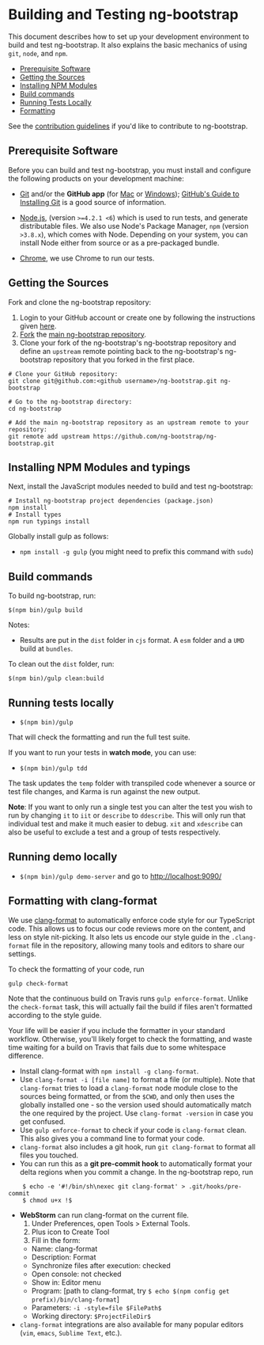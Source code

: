 # Building and Testing ng-bootstrap

This document describes how to set up your development environment to build and test ng-bootstrap.
It also explains the basic mechanics of using `git`, `node`, and `npm`.

* [Prerequisite Software](#prerequisite-software)
* [Getting the Sources](#getting-the-sources)
* [Installing NPM Modules](#installing-npm-modules)
* [Build commands](#build-commands)
* [Running Tests Locally](#running-tests-locally)
* [Formatting](#clang-format)

See the [contribution guidelines](https://github.com/ng-bootstrap/ng-bootstrap/blob/master/CONTRIBUTING.md)
if you'd like to contribute to ng-bootstrap.

## Prerequisite Software

Before you can build and test ng-bootstrap, you must install and configure the
following products on your development machine:

* [Git](http://git-scm.com) and/or the **GitHub app** (for [Mac](http://mac.github.com) or
  [Windows](http://windows.github.com)); [GitHub's Guide to Installing
  Git](https://help.github.com/articles/set-up-git) is a good source of information.

* [Node.js](http://nodejs.org), (version `>=4.2.1 <6`) which is used to run tests, and generate distributable files. We also use Node's Package Manager, `npm` 
  (version `>3.8.x`), which comes with Node. Depending on your system, you can install Node either from 
  source or as a pre-packaged bundle.

* [Chrome](https://www.google.es/chrome/browser/desktop/index.html), we use Chrome to run our tests.

## Getting the Sources

Fork and clone the ng-bootstrap repository:

1. Login to your GitHub account or create one by following the instructions given
   [here](https://github.com/signup/free).
2. [Fork](http://help.github.com/forking) the [main ng-bootstrap
   repository](https://github.com/ng-bootstrap/ng-bootstrap).
3. Clone your fork of the ng-bootstrap's ng-bootstrap repository and define an `upstream` remote pointing back to
   the ng-bootstrap's ng-bootstrap repository that you forked in the first place.

```shell
# Clone your GitHub repository:
git clone git@github.com:<github username>/ng-bootstrap.git ng-bootstrap

# Go to the ng-bootstrap directory:
cd ng-bootstrap

# Add the main ng-bootstrap repository as an upstream remote to your repository:
git remote add upstream https://github.com/ng-bootstrap/ng-bootstrap.git
```

## Installing NPM Modules and typings

Next, install the JavaScript modules needed to build and test ng-bootstrap:

```shell
# Install ng-bootstrap project dependencies (package.json)
npm install
# Install types
npm run typings install
```

Globally install gulp as follows:

* `npm install -g gulp` (you might need to prefix this command with `sudo`)

## Build commands

To build ng-bootstrap, run:

```shell
$(npm bin)/gulp build
```

Notes:
* Results are put in the `dist` folder in `cjs` format. A `esm` folder and a `UMD` build at `bundles`.

To clean out the `dist` folder, run:

```shell
$(npm bin)/gulp clean:build
```

## Running tests locally

* `$(npm bin)/gulp`

That will check the formatting and run the full test suite.

If you want to run your tests in **watch mode**, you can use:

* `$(npm bin)/gulp tdd`

The task updates the `temp` folder with transpiled code whenever a source or test file changes, and
Karma is run against the new output.

**Note**: If you want to only run a single test you can alter the test you wish to run by changing
`it` to `iit` or `describe` to `ddescribe`. This will only run that individual test and make it
much easier to debug. `xit` and `xdescribe` can also be useful to exclude a test and a group of
tests respectively.

## Running demo locally

* `$(npm bin)/gulp demo-server` and go to [http://localhost:9090/](http://localhost:9090/)

## Formatting with <a name="clang-format">clang-format</a>

We use [clang-format](http://clang.llvm.org/docs/ClangFormat.html) to automatically enforce code
style for our TypeScript code. This allows us to focus our code reviews more on the content, and
less on style nit-picking. It also lets us encode our style guide in the `.clang-format` file in the
repository, allowing many tools and editors to share our settings.

To check the formatting of your code, run

    gulp check-format

Note that the continuous build on Travis runs `gulp enforce-format`. Unlike the `check-format` task,
this will actually fail the build if files aren't formatted according to the style guide.

Your life will be easier if you include the formatter in your standard workflow. Otherwise, you'll
likely forget to check the formatting, and waste time waiting for a build on Travis that fails due
to some whitespace difference.

* Install clang-format with `npm install -g clang-format`.
* Use `clang-format -i [file name]` to format a file (or multiple).
  Note that `clang-format` tries to load a `clang-format` node module close to the sources being
  formatted, or from the `$CWD`, and only then uses the globally installed one - so the version used
  should automatically match the one required by the project.
  Use `clang-format -version` in case you get confused.
* Use `gulp enforce-format` to check if your code is `clang-format` clean. This also gives
  you a command line to format your code.
* `clang-format` also includes a git hook, run `git clang-format` to format all files you
  touched.
* You can run this as a **git pre-commit hook** to automatically format your delta regions when you
  commit a change. In the ng-bootstrap repo, run

```
    $ echo -e '#!/bin/sh\nexec git clang-format' > .git/hooks/pre-commit
    $ chmod u+x !$
```

* **WebStorm** can run clang-format on the current file.
  1. Under Preferences, open Tools > External Tools.
  1. Plus icon to Create Tool
  1. Fill in the form:
    - Name: clang-format
    - Description: Format
    - Synchronize files after execution: checked
    - Open console: not checked
    - Show in: Editor menu
    - Program: [path to clang-format, try `$ echo $(npm config get prefix)/bin/clang-format`]
    - Parameters: `-i -style=file $FilePath$`
    - Working directory: `$ProjectFileDir$`
* `clang-format` integrations are also available for many popular editors (`vim`, `emacs`,
  `Sublime Text`, etc.).
